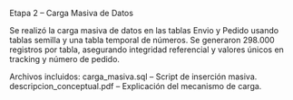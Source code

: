 Etapa 2 – Carga Masiva de Datos

Se realizó la carga masiva de datos en las tablas Envio y Pedido usando tablas semilla y una tabla temporal de números. Se generaron 298.000 registros por tabla, 
asegurando integridad referencial y valores únicos en tracking y número de pedido.

Archivos incluidos:
carga_masiva.sql – Script de inserción masiva.
descripcion_conceptual.pdf – Explicación del mecanismo de carga.
